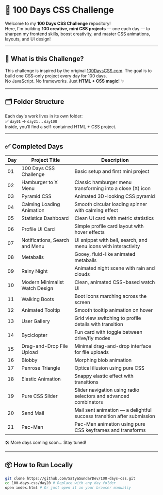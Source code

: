# 🎯 100 Days CSS Challenge

Welcome to my **100 Days CSS Challenge** repository!  
Here, I'm building **100 creative, mini CSS projects** — one each day — to sharpen my frontend skills, boost creativity, and master CSS animations, layouts, and UI design!

---

## 🚀 What is this Challenge?

This challenge is inspired by the original [100DaysCSS.com](https://100dayscss.com/). The goal is to build one CSS-only project every day for 100 days.  
No JavaScript. No frameworks. Just **HTML + CSS magic**! ✨

---

## 🗂️ Folder Structure

Each day's work lives in its own folder:  
✅ `day01` → `day21` … `day100`  
Inside, you’ll find a self-contained HTML + CSS project.

---

## ✅ Completed Days

| Day | Project Title                                                | Description                                                                 |
|-----|--------------------------------------------------------------|-----------------------------------------------------------------------------|
| 01  | 100 Days CSS Challenge                                       | Basic setup and first mini project                                          |
| 02  | Hamburger to X Menu                                          | Classic hamburger menu transforming into a close (X) icon                   |
| 03  | Pyramid CSS                                                  | Animated 3D-looking CSS pyramid                                             |
| 04  | Calming Loading Animation                                    | Smooth circular loading spinner with calming effect                        |
| 05  | Statistics Dashboard                                         | Clean UI card with metric statistics                                        |
| 06  | Profile UI Card                                              | Simple profile card layout with hover effects                               |
| 07  | Notifications, Search and Menu                               | UI snippet with bell, search, and menu icons with interactivity            |
| 08  | Metaballs                                                    | Gooey, fluid-like animated metaballs                                       |
| 09  | Rainy Night                                                  | Animated night scene with rain and clouds                                  |
| 10  | Modern Minimalist Watch Design                               | Clean, animated CSS-based watch UI                                         |
| 11  | Walking Boots                                                | Boot icons marching across the screen                                      |
| 12  | Animated Tooltip                                             | Smooth tooltip animation on hover                                           |
| 13  | User Gallery                                                 | Grid view switching to profile details with transition                     |
| 14  | Byciclopter                                                  | Fun card with toggle between drive/fly modes                               |
| 15  | Drag-and-Drop File Upload                                    | Minimal drag-and-drop interface for file uploads                           |
| 16  | Blobby                                                       | Morphing blob animation                                                    |
| 17  | Penrose Triangle                                             | Optical illusion using pure CSS                                            |
| 18  | Elastic Animation                                            | Snappy elastic effect with transitions                                     |
| 19  | Pure CSS Slider                                              | Slider navigation using radio selectors and advanced combinators           |
| 20  | Send Mail                                                    | Mail sent animation — a delightful success transition after submission     |
| 21  | Pac-Man                                                      | Pac-Man animation using pure CSS keyframes and transforms                            |

🛠️ More days coming soon... Stay tuned!

---

## 📦 How to Run Locally

```bash
git clone https://github.com/SatyaSundarDev/100-days-css.git
cd 100-days-css/day20 # Replace with any day folder
open index.html # Or just open it in your browser manually
